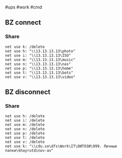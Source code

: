#ups #work #cmd

## BZ connect
### Share
```
net use k: /delete
net use h: "\\13.13.13.13\photo"
net use i: "\\13.13.13.13\ISO"
net use m: "\\13.13.13.13\music"
net use n: "\\13.13.13.13\nas"
net use p: "\\13.13.13.13\home"
net use t: "\\13.13.13.13\bots"
net use v: "\\13.13.13.13\video"
```

## BZ disconnect
### Share
```
net use h: /delete
net use i: /delete
net use m: /delete
net use n: /delete
net use p: /delete
net use t: /delete
net use v: /delete
net use k: "\\cdu.so\dfs\Work\IT\ОИТОЗИ\999. Личные папки\khayrutdinov-av"
```

